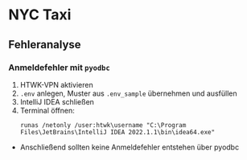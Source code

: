 # NYC Taxi

## Fehleranalyse

### Anmeldefehler mit `pyodbc`

1. HTWK-VPN aktivieren
2. `.env` anlegen, Muster aus `.env_sample` übernehmen und ausfüllen
3. IntelliJ IDEA schließen
4. Terminal öffnen:
    ```shell
    runas /netonly /user:htwk\username "C:\Program Files\JetBrains\IntelliJ IDEA 2022.1.1\bin\idea64.exe"
    ```
- Anschließend sollten keine Anmeldefehler entstehen über pyodbc
